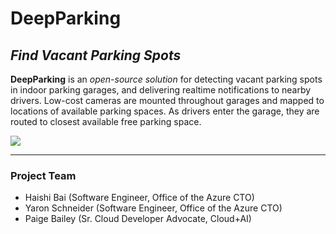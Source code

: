 # DeepParking
## _Find Vacant Parking Spots_

**DeepParking** is an _open-source solution_ for detecting vacant parking spots in indoor parking garages, and delivering realtime notifications to nearby drivers. Low-cost cameras are mounted throughout garages and mapped to locations of available parking spaces. As drivers enter the garage, they are routed to closest available free parking space.

![](https://github.com/DeepParking/DeepParking/blob/master/img/garage_directions.jpg)

---------------------------

### Project Team

* Haishi Bai (Software Engineer, Office of the Azure CTO)
* Yaron Schneider (Software Engineer, Office of the Azure CTO)
* Paige Bailey (Sr. Cloud Developer Advocate, Cloud+AI)
